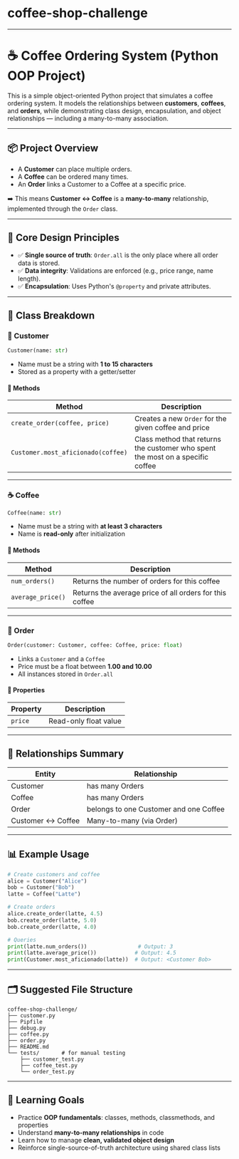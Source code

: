 # coffee-shop-challenge

---

# ☕ Coffee Ordering System (Python OOP Project)

This is a simple object-oriented Python project that simulates a coffee ordering system. It models the relationships between **customers**, **coffees**, and **orders**, while demonstrating class design, encapsulation, and object relationships — including a many-to-many association.

---

## 📦 Project Overview

* A **Customer** can place multiple orders.
* A **Coffee** can be ordered many times.
* An **Order** links a Customer to a Coffee at a specific price.

➡️ This means **Customer ↔ Coffee** is a **many-to-many** relationship, implemented through the `Order` class.

---

## 🧠 Core Design Principles

* ✅ **Single source of truth**: `Order.all` is the only place where all order data is stored.
* ✅ **Data integrity**: Validations are enforced (e.g., price range, name length).
* ✅ **Encapsulation**: Uses Python's `@property` and private attributes.

---

## 🧱 Class Breakdown

### 👤 Customer

```python
Customer(name: str)
```

* Name must be a string with **1 to 15 characters**
* Stored as a property with a getter/setter

#### 🔹 Methods

| Method                             | Description                                                                    |
| ---------------------------------- | ------------------------------------------------------------------------------ |
| `create_order(coffee, price)`      | Creates a new `Order` for the given coffee and price                           |
| `Customer.most_aficionado(coffee)` | Class method that returns the customer who spent the most on a specific coffee |

---

### ☕ Coffee

```python
Coffee(name: str)
```

* Name must be a string with **at least 3 characters**
* Name is **read-only** after initialization

#### 🔹 Methods

| Method            | Description                                             |
| ----------------- | ------------------------------------------------------- |
| `num_orders()`    | Returns the number of orders for this coffee            |
| `average_price()` | Returns the average price of all orders for this coffee |

---

### 🧾 Order

```python
Order(customer: Customer, coffee: Coffee, price: float)
```

* Links a `Customer` and a `Coffee`
* Price must be a float between **1.00 and 10.00**
* All instances stored in `Order.all`

#### 🔹 Properties

| Property | Description           |
| -------- | --------------------- |
| `price`  | Read-only float value |

---

## 🔁 Relationships Summary

| Entity            | Relationship                           |
| ----------------- | -------------------------------------- |
| Customer          | has many Orders                        |
| Coffee            | has many Orders                        |
| Order             | belongs to one Customer and one Coffee |
| Customer ↔ Coffee | Many-to-many (via Order)               |

---

## 📊 Example Usage

```python
# Create customers and coffee
alice = Customer("Alice")
bob = Customer("Bob")
latte = Coffee("Latte")

# Create orders
alice.create_order(latte, 4.5)
bob.create_order(latte, 5.0)
bob.create_order(latte, 4.0)

# Queries
print(latte.num_orders())                # Output: 3
print(latte.average_price())            # Output: 4.5
print(Customer.most_aficionado(latte))  # Output: <Customer Bob>
```

---

## 🗂 Suggested File Structure

```
coffee-shop-challenge/
├── customer.py
├── Pipfile 
├── debug.py 
├── coffee.py
├── order.py   
├── README.md
└── tests/       # for manual testing
    ├── customer_test.py 
    ├── coffee_test.py 
    └── order_test.py
```

---

## 🚀 Learning Goals

* Practice **OOP fundamentals**: classes, methods, classmethods, and properties
* Understand **many-to-many relationships** in code
* Learn how to manage **clean, validated object design**
* Reinforce single-source-of-truth architecture using shared class lists
